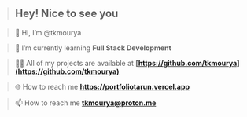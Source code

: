 >## Hey! Nice to see you

> 👋 Hi, I’m @tkmourya
<!-- - 👀 I’m interested in ... -->

<!-- - 💞️ I’m looking to collaborate on ... -->



> 🌱 I’m currently learning **Full Stack Development**

> 👨‍💻 All of my projects are available at **[https://github.com/tkmourya](https://github.com/tkmourya)**

> 🌐 How to reach me **https://portfoliotarun.vercel.app**

> 📫 How to reach me **tkmourya@proton.me**



<!-- <div><img align="left" src="https://github-readme-stats.vercel.app/api/top-langs?username=tkmourya&show_icons=true&locale=en&layout=compact" alt="tkmourya" /></div> -->

<!-- <p>&nbsp;<img align="center" src="https://github-readme-stats.vercel.app/api?username=tkmourya&show_icons=true&locale=en" alt="tkmourya" /></p>

<p><img align="center" src="https://github-readme-streak-stats.herokuapp.com/?user=tkmourya&" alt="tkmourya" /></p> -->
